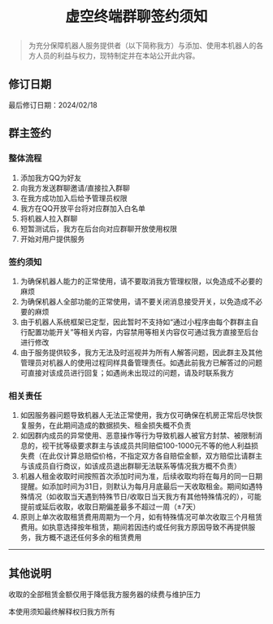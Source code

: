# <p align="center">虚空终端群聊签约须知</p>

> 为充分保障机器人服务提供者（以下简称我方）与添加、使用本机器人的各方人员的利益与权力，现特制定并在本站公开此内容。

## 修订日期

最后修订日期：2024/02/18

## 群主签约

### 整体流程

1. 添加我方QQ为好友
2. 向我方发送群聊邀请/直接拉入群聊
3. 在我方成功加入后给予管理员权限
4. 我方在QQ开放平台将对应群加入白名单
5. 将机器人拉入群聊
6. 短暂测试后，我方在后台向对应群聊开放使用权限
7. 开始对用户提供服务

### 签约须知

1. 为确保机器人能力的正常使用，请不要取消我方管理权限，以免造成不必要的麻烦
2. 为确保机器人全部功能的正常使用，请不要关闭消息接受开关，以免造成不必要的麻烦
3. 由于机器人系统框架已定型，因此暂时不支持如“通过小程序由每个群群主自行配置功能开关”等相关内容，内容禁用等相关内容仅可通过我方直接至后台进行修改
4. 由于服务提供较多，我方无法及时巡视并为所有人解答问题，因此群主及其他管理员对机器人的使用过程同样具备管理责任。如遇此前我方已解答过的问题可直接对该成员进行回复；如遇尚未出现过的问题，请及时联系我方

### 相关责任

1. 如因服务器问题导致机器人无法正常使用，我方仅可确保在机房正常后尽快恢复服务，在此期间造成的数据损失、租金损失概不负责
2. 如因群内成员的异常使用、恶意操作等行为导致机器人被官方封禁、被限制消息的，视干扰等级要求群主与该成员共同赔偿100-1000元不等的他人利益损失费（在此仅计算总赔偿价格，不指定双方各自赔偿金额，双方赔偿比请群主与该成员自行商议，如该成员退出群聊无法联系等情况我方概不负责）
3. 机器人租金收取时间按照首次添加时间为准，后续收取均将在每月的同一日期提醒。如添加时间为31日，则默认为每月月底最后一天收取租金。期间如遇特殊情况（如收取当天遇到特殊节日/收取日当天我方有其他特殊情况的），可能提前或延后收取，收取日期偏差最多不超过一周（±7天）
4. 原则上单次收取租赁费用周期为一个月，如有特殊情况可单次收取三个月租赁费用。如执意选择按年租赁，期间若因违约或任何我方原因导致不再提供服务，我方概不退还任何多余的租赁费用

---
## 其他说明

收取的全部租赁金额仅用于降低我方服务器的续费与维护压力

本使用须知最终解释权归我方所有